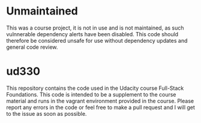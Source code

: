 # Unmaintained

This was a course project, it is not in use and is not maintained, as such vulnnerable dependency alerts have been disabled.  This code should therefore be considered unsafe for use without dependency updates and general code review.

# ud330

This repository contains the code used in the Udacity course Full-Stack Foundations. This code is intended to be a supplement to the course material and runs in the vagrant environment provided in the course. Please report any errors in the code or feel free to make a pull request and I will get to the issue as soon as possible. 
